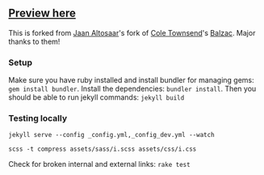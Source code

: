 ## [Preview here](https://jackylauu.github.io)

This is forked from [Jaan Altosaar](https://jaan.io)'s fork of [Cole Townsend](http://coletownsend.com)'s [Balzac](https://github.com/ColeTownsend/Balzac-for-Jekyll). Major thanks to them!

### Setup 
Make sure you have ruby installed and install bundler for managing gems:
`gem install bundler`.
Install the dependencies:
`bundler install`.
Then you should be able to run jekyll commands:
`jekyll build`

### Testing locally

`jekyll serve --config _config.yml,_config_dev.yml --watch`

`scss -t compress assets/sass/i.scss assets/css/i.css`

Check for broken internal and external links:
`rake test`


